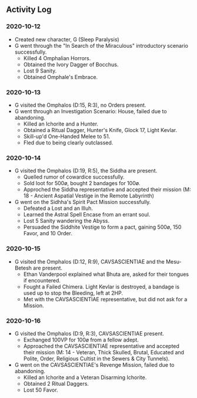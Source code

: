 Activity Log
------------

### 2020-10-12
- Created new character, G (Sleep Paralysis)
- G went through the "In Search of the Miraculous" introductory scenario successfully.
  - Killed 4 Omphalian Horrors.
  - Obtained the Ivory Dagger of Bocchus.
  - Lost 9 Sanity.
  - Obtained Omphale's Embrace.

### 2020-10-13
- G visited the Omphalos (D:15, R:3), no Orders present.
- G went through an Investigation Scenario: House, failed due to abandoning.
  - Killed an Ichorite and a Hunter.
  - Obtained a Ritual Dagger, Hunter's Knife, Glock 17, Light Kevlar.
  - Skill-up'd One-Handed Melee to 51.
  - Fled due to being clearly outclassed.

### 2020-10-14
- G visited the Omphalos (D:19, R:5), the Siddha are present.
  - Quelled rumor of cowardice successfully.
  - Sold loot for 500ø, bought 2 bandages for 100ø.
  - Approched the Siddha representative and accepted their mission (M: 18 - Ancient Aspatial Vestige in the Remote Labyrinth)
- G went on the Sidhha's Spirit Pact Mission successfully.
  - Defeated a Lost and an Illuh.
  - Learned the Astral Spell Encase from an errant soul.
  - Lost 5 Sanity wandering the Abyss.
  - Persuaded the Siddhite Vestige to form a pact, gaining 500ø, 150 Favor, and 10 Order.

### 2020-10-15
- G visited the Omphalos (D:12, R:9), CAVSASCIENTIAE and the Mesu-Betesh are present.
  - Ethan Vanderpool explained what Bhuta are, asked for their tongues if encountered.
  - Fought a Failed Chimera. Light Kevlar is destroyed, a bandage is used up to stop the Bleeding, left at 2HP.
  - Met with the CAVSASCIENTIAE representative, but did not ask for a Mission.

### 2020-10-16
- G visited the Omphalos (D:9, R:3), CAVSASCIENTIAE present.
  - Exchanged 100VP for 100ø from a fellow adept.
  - Approached the CAVSASCIENTIAE representative and accepted their mission (M: 14 - Veteran, Thick Skulled, Brutal, Educated and Polite, Order, Religious Cultist in the Sewers & City Tunnels).
- G went on the CAVSASCIENTIAE's Revenge Mission, failed due to abandoning.
  - Killed an Ichorite and a Veteran Disarming Ichorite.
  - Obtained 2 Ritual Daggers.
  - Lost 50 Favor.
